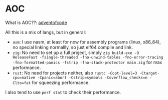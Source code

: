 # AOC
What is AOC??: [adventofcode](https://adventofcode.com)

All this is a mix of langs, but in general:
* `asm`: I use nasm, at least for now for assembly programs (linux, x86\_64), no special linking normallly, so just elf64 compile and link.
* `zig`: No need to set up a full project, simply `zig build-exe -O ReleaseFast -fsingle-threaded -fno-unwind-tables -fno-error-tracing -fno-formatted-panics -fstrip -fno-stack-protector main.zig` for max performance.
* `rust`: No need for projects neither, also `rustc -Copt-level=3 -Ctarget-cpu=native -Cpanic=abort -Cstrip=symbols -Coverflow_checks=n -Clto=fat` for squeezing performance.

I also tend to use `perf stat` to check their performance.
